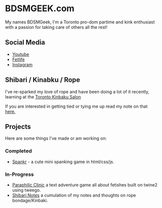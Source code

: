 <head>
  <link rel="shortcut icon" type="image/png" href="/assets/img/favicon.ico">
</head>

# BDSMGEEK.com

My names BDSMGeek, I'm a Toronto pro-dom partime and kink enthusiast with a passion for taking care of others all the rest!

## Social Media

* [Youtube](https://www.youtube.com/bdsmgeek)
* [Fetlife](https://fetlife.com/users/1046777)
* [Instagram](https://www.instagram.com/bdsmgeek/)

## Shibari / Kinabku / Rope
I've re-sparked my love of rope and have been doing a lot of it recently, learning at the [Toronto Kinbaku Salon](https://torontokinbakusalon.com/pages/about-us)

If you are interested in getting tied or tying me up read my note on that [here.](/shibari/)

## Projects

Here are some things I've made or am working on:

### Completed

* [Spankr](https://bdsmgeek.github.io/spankr/) - a cute mini spanking game in html/css/js.

### In-Progress

* [Paraphilic Clinic](https://bdsmgeek.github.io/paraphilic-clinic/) a text adventure game all about fetishes built on twine2 using tweego.
* [Shibari Notes](https://github.com/bdsmgeek/shibari) a cumulation of my notes and thoughts on rope bondage/Kinbaki.

